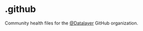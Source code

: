# .github

Community health files for the [@Datalayer](https://github.com/datalayer) GitHub organization.
